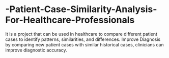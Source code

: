 # -Patient-Case-Similarity-Analysis-For-Healthcare-Professionals
It is a project that can be used in healthcare to compare different patient cases to identify patterns, similarities, and differences. Improve Diagnosis by comparing new patient cases with similar historical cases, clinicians can improve diagnostic accuracy.
